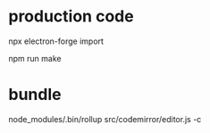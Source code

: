 # production code
npx electron-forge import

npm run make


# bundle

node_modules/.bin/rollup src/codemirror/editor.js -c